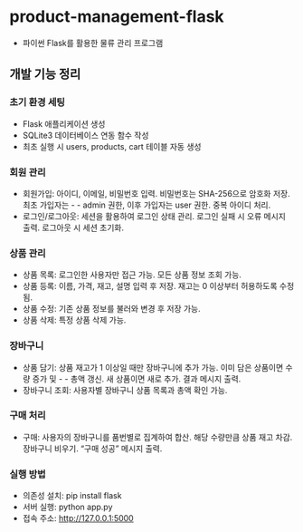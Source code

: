 # product-management-flask
- 파이썬 Flask를 활용한 물류 관리 프로그램

## 개발 기능 정리

### 초기 환경 세팅

- Flask 애플리케이션 생성
- SQLite3 데이터베이스 연동 함수 작성
- 최초 실행 시 users, products, cart 테이블 자동 생성

### 회원 관리

- 회원가입: 아이디, 이메일, 비밀번호 입력. 비밀번호는 SHA-256으로 암호화 저장. 최초 가입자는 - - admin 권한, 이후 가입자는 user 권한. 중복 아이디 처리.
- 로그인/로그아웃: 세션을 활용하여 로그인 상태 관리. 로그인 실패 시 오류 메시지 출력. 로그아웃 시 세션 초기화.

### 상품 관리

- 상품 목록: 로그인한 사용자만 접근 가능. 모든 상품 정보 조회 가능.
- 상품 등록: 이름, 가격, 재고, 설명 입력 후 저장. 재고는 0 이상부터 허용하도록 수정됨.
- 상품 수정: 기존 상품 정보를 불러와 변경 후 저장 가능.
- 상품 삭제: 특정 상품 삭제 가능.

### 장바구니

- 상품 담기: 상품 재고가 1 이상일 때만 장바구니에 추가 가능. 이미 담은 상품이면 수량 증가 및 - - 총액 갱신. 새 상품이면 새로 추가. 결과 메시지 출력.
- 장바구니 조회: 사용자별 장바구니 상품 목록과 총액 확인 가능.

### 구매 처리

- 구매: 사용자의 장바구니를 품번별로 집계하여 합산. 해당 수량만큼 상품 재고 차감. 장바구니 비우기. “구매 성공” 메시지 출력.

### 실행 방법

- 의존성 설치: pip install flask
- 서버 실행: python app.py
- 접속 주소: http://127.0.0.1:5000